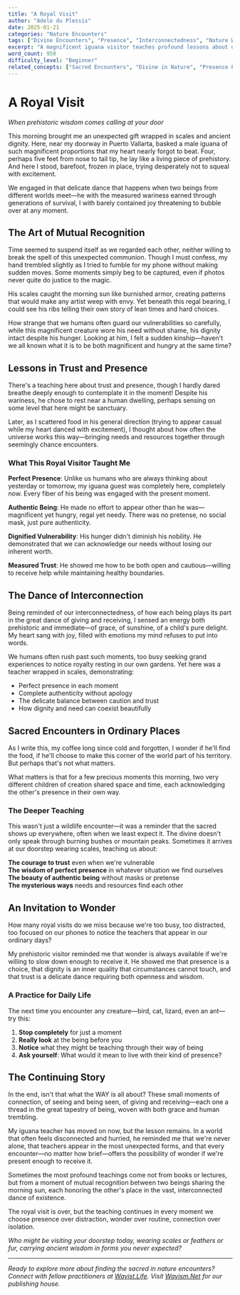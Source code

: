 ```yaml
---
title: "A Royal Visit"
author: "Adele du Plessis"
date: 2025-01-21
categories: "Nature Encounters"
tags: ["Divine Encounters", "Presence", "Interconnectedness", "Nature Wisdom", "Sacred Ordinary"]
excerpt: "A magnificent iguana visitor teaches profound lessons about dignity, presence, and the unexpected ways the universe brings needs and resources together."
word_count: 950
difficulty_level: "Beginner"
related_concepts: ["Sacred Encounters", "Divine in Nature", "Presence Practice", "Universal Connection"]
---
```


# A Royal Visit

*When prehistoric wisdom comes calling at your door*

This morning brought me an unexpected gift wrapped in scales and ancient dignity. Here, near my doorway in Puerto Vallarta, basked a male iguana of such magnificent proportions that my heart nearly forgot to beat. Four, perhaps five feet from nose to tail tip, he lay like a living piece of prehistory. And here I stood, barefoot, frozen in place, trying desperately not to squeal with excitement.

We engaged in that delicate dance that happens when two beings from different worlds meet—he with the measured wariness earned through generations of survival, I with barely contained joy threatening to bubble over at any moment.

## The Art of Mutual Recognition

Time seemed to suspend itself as we regarded each other, neither willing to break the spell of this unexpected communion. Though I must confess, my hand trembled slightly as I tried to fumble for my phone without making sudden moves. Some moments simply beg to be captured, even if photos never quite do justice to the magic.

His scales caught the morning sun like burnished armor, creating patterns that would make any artist weep with envy. Yet beneath this regal bearing, I could see his ribs telling their own story of lean times and hard choices.

How strange that we humans often guard our vulnerabilities so carefully, while this magnificent creature wore his need without shame, his dignity intact despite his hunger. Looking at him, I felt a sudden kinship—haven't we all known what it is to be both magnificent and hungry at the same time?

## Lessons in Trust and Presence

There's a teaching here about trust and presence, though I hardly dared breathe deeply enough to contemplate it in the moment! Despite his wariness, he chose to rest near a human dwelling, perhaps sensing on some level that here might be sanctuary.

Later, as I scattered food in his general direction (trying to appear casual while my heart danced with excitement), I thought about how often the universe works this way—bringing needs and resources together through seemingly chance encounters.

### What This Royal Visitor Taught Me

**Perfect Presence**: Unlike us humans who are always thinking about yesterday or tomorrow, my iguana guest was completely here, completely now. Every fiber of his being was engaged with the present moment.

**Authentic Being**: He made no effort to appear other than he was—magnificent yet hungry, regal yet needy. There was no pretense, no social mask, just pure authenticity.

**Dignified Vulnerability**: His hunger didn't diminish his nobility. He demonstrated that we can acknowledge our needs without losing our inherent worth.

**Measured Trust**: He showed me how to be both open and cautious—willing to receive help while maintaining healthy boundaries.

## The Dance of Interconnection

Being reminded of our interconnectedness, of how each being plays its part in the great dance of giving and receiving, I sensed an energy both prehistoric and immediate—of grace, of sunshine, of a child's pure delight. My heart sang with joy, filled with emotions my mind refuses to put into words.

We humans often rush past such moments, too busy seeking grand experiences to notice royalty resting in our own gardens. Yet here was a teacher wrapped in scales, demonstrating:

- Perfect presence in each moment
- Complete authenticity without apology  
- The delicate balance between caution and trust
- How dignity and need can coexist beautifully

## Sacred Encounters in Ordinary Places

As I write this, my coffee long since cold and forgotten, I wonder if he'll find the food, if he'll choose to make this corner of the world part of his territory. But perhaps that's not what matters.

What matters is that for a few precious moments this morning, two very different children of creation shared space and time, each acknowledging the other's presence in their own way.

### The Deeper Teaching

This wasn't just a wildlife encounter—it was a reminder that the sacred shows up everywhere, often when we least expect it. The divine doesn't only speak through burning bushes or mountain peaks. Sometimes it arrives at our doorstep wearing scales, teaching us about:

**The courage to trust** even when we're vulnerable  
**The wisdom of perfect presence** in whatever situation we find ourselves  
**The beauty of authentic being** without masks or pretense  
**The mysterious ways** needs and resources find each other

## An Invitation to Wonder

How many royal visits do we miss because we're too busy, too distracted, too focused on our phones to notice the teachers that appear in our ordinary days?

My prehistoric visitor reminded me that wonder is always available if we're willing to slow down enough to receive it. He showed me that presence is a choice, that dignity is an inner quality that circumstances cannot touch, and that trust is a delicate dance requiring both openness and wisdom.

### A Practice for Daily Life

The next time you encounter any creature—bird, cat, lizard, even an ant—try this:

1. **Stop completely** for just a moment
2. **Really look** at the being before you
3. **Notice** what they might be teaching through their way of being
4. **Ask yourself**: What would it mean to live with their kind of presence?

## The Continuing Story

In the end, isn't that what the WAY is all about? These small moments of connection, of seeing and being seen, of giving and receiving—each one a thread in the great tapestry of being, woven with both grace and human trembling.

My iguana teacher has moved on now, but the lesson remains. In a world that often feels disconnected and hurried, he reminded me that we're never alone, that teachers appear in the most unexpected forms, and that every encounter—no matter how brief—offers the possibility of wonder if we're present enough to receive it.

Sometimes the most profound teachings come not from books or lectures, but from a moment of mutual recognition between two beings sharing the morning sun, each honoring the other's place in the vast, interconnected dance of existence.

The royal visit is over, but the teaching continues in every moment we choose presence over distraction, wonder over routine, connection over isolation.

*Who might be visiting your doorstep today, wearing scales or feathers or fur, carrying ancient wisdom in forms you never expected?*

---

*Ready to explore more about finding the sacred in nature encounters? Connect with fellow practitioners at [Wayist.Life](https://wayist.life). Visit [Wayism.Net](https://wayism.net) for our publishing house.*